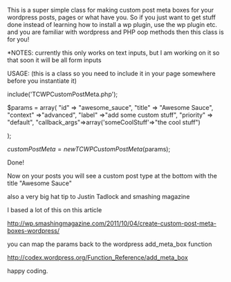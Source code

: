 This is a super simple class for making custom post meta boxes for your wordpress posts, pages or what have you.
So if you just want to get stuff done instead of learning how to install a wp plugin, use the wp plugin etc. 
and you are familiar with wordpress and PHP oop methods then this class is for you!

*NOTES: currently this only works on text inputs, but I am working on it so that soon it will be all form inputs

USAGE:
(this is a class so you need to include it in your page somewhere before you instantiate it)

include('TCWPCustomPostMeta.php');

$params = array(
		"id" => "awesome_sauce",
		"title" => "Awesome Sauce",
		"context" =>"advanced",
		"label" =>"add some custom stuff",
		"priority" => "default",
		"callback_args"=>array('someCoolStuff'=>"the cool stuff")
		
);
	
$customPostMeta = new TCWPCustomPostMeta($params);

Done! 

Now on your posts you will see a custom post type at the bottom with the title "Awesome Sauce"

also a very big hat tip to Justin Tadlock and smashing magazine

I based a lot of this on this article

http://wp.smashingmagazine.com/2011/10/04/create-custom-post-meta-boxes-wordpress/

you can map the params back to the wordpress add_meta_box function

http://codex.wordpress.org/Function_Reference/add_meta_box

happy coding.